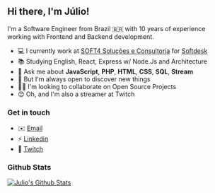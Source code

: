 ## Hi there, I'm Júlio!

I'm a Software Engineer from Brazil 🇧🇷 with 10 years of experience working with Frontend and Backend development.

- 💻 I currently work at [SOFT4 Soluções e Consultoria](https://soft4.com.br/) for [Softdesk](https://softdesk.com.br/)
- 📚 Studying English, React, Express w/ Node.Js and Architecture
- 💭 Ask me about **JavaScript**, **PHP**, **HTML**, **CSS**, **SQL**, **Stream**
- 🧠 But I'm always open to discover new things
- 👋🏻 I'm looking to collaborate on Open Source Projects
- 😊 Oh, and I'm also a streamer at Twitch

### Get in touch

- ✉️ [Email](mailto:julio@rosseti.xyz)
- ⚡ [Linkedin](https://www.linkedin.com/in/juliorosseti/)
- 🔴 [Twitch](https://nipw.live/)

### Github Stats

[![Julio's Github Stats](https://github-readme-stats.vercel.app/api?username=juliorosseti&count_private=true&theme=default&show_icons=true)](https://github.com/juliorosseti)
